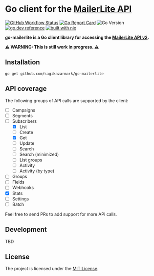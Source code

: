 # Go client for the [MailerLite API](https://developers.mailerlite.com)

[![GitHub Workflow Status](https://img.shields.io/github/workflow/status/sagikazarmark/go-mailerlite/CI?style=flat-square)](https://github.com/sagikazarmark/go-mailerlite/actions?query=workflow%3ACI)
[![Go Report Card](https://goreportcard.com/badge/github.com/sagikazarmark/go-mailerlite?style=flat-square)](https://goreportcard.com/report/github.com/sagikazarmark/go-mailerlite)
![Go Version](https://img.shields.io/badge/go%20version-%3E=1.18-61CFDD.svg?style=flat-square)
[![go.dev reference](https://img.shields.io/badge/go.dev-reference-007d9c?logo=go&logoColor=white&style=flat-square)](https://pkg.go.dev/mod/github.com/sagikazarmark/go-mailerlite)
[![built with nix](https://img.shields.io/badge/builtwith-nix-7d81f7?style=flat-square)](https://builtwithnix.org)

**go-mailerlite is a Go client library for accessing the [MailerLite API v2](https://developers.mailerlite.com).**

**⚠️ WARNING: This is still work in progress. ⚠️**


## Installation

```shell
go get github.com/sagikazarmark/go-mailerlite
```


## API coverage

The following groups of API calls are supported by the client:

- [ ] Campaigns
- [ ] Segments
- [ ] Subscribers
  - [x] List
  - [ ] Create
  - [x] Get
  - [ ] Update
  - [ ] Search
  - [ ] Search (minimized)
  - [ ] List groups
  - [ ] Activity
  - [ ] Activity (by type)
- [ ] Groups
- [ ] Fields
- [ ] Webhooks
- [x] Stats
- [ ] Settings
- [ ] Batch

Feel free to send PRs to add support for more API calls.


## Development

TBD


## License

The project is licensed under the [MIT License](LICENSE).
